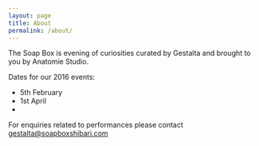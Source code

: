 ```yaml
---
layout: page
title: About
permalink: /about/
---
```


The Soap Box is evening of curiosities curated by Gestalta and brought to you by Anatomie Studio.

Dates for our 2016 events:
- 5th February
- 1st April
- 
For enquiries related to performances please contact [gestalta@soapboxshibari.com](mailto:gestalta@soapboxshibari.com)
